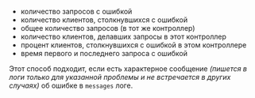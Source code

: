 - количество запросов с ошибкой
- количество клиентов, столкнувшихся с ошибкой
- общее количество запросов (в тот же контроллер)
- количество клиентов, делавших запросы в этот контроллер
- процент клиентов, столкнувшихся с ошибкой в этом контроллере
- время первого и последнего запроса с ошибкой

Этот способ подходит, если есть характерное сообщение _(пишется в логи только для указанной проблемы и не встречается в других случаях)_ об ошибке в `messages` логе.

